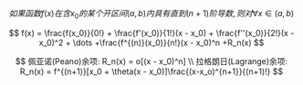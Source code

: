$$
如果函数 f(x) 在含x_0 的某个开区间(a,b) 内具有直到 (n + 1)阶导数,则对 \forall x \in (a,b) 
$$

$$
f(x) = \frac{f(x_0)}{0!} + \frac{f'(x_0)}{1!}(x - x_0) + \frac{f''(x_0)}{2!}(x - x_0)^2 + \dots +\frac{f^{(n)}(x_0)}{n!}(x - x_0)^n +R_n(x)
$$

$$
佩亚诺(Peano)余项: R_n(x) = o[(x - x_0)^n] \\
拉格朗日(Lagrange)余项: R_n(x) = f^{(n+1)}[x_0 + \theta(x - x_0)]\frac{(x-x_o)^{n+1}}{(n+1)!}
$$

